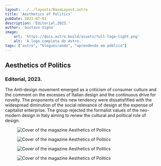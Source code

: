 ```yaml
---
layout: ../../layouts/BaseLayout.astro
title: 'Aesthetics of Politics'
pubDate: 2022-07-01
description: 'Editorial,2023.'
author: 'Gustavo Vigna'
image:
    url: 'https://docs.astro.build/assets/full-logo-light.png'
    alt: 'A logo completa do Astro.'
tags: ["astro", "blogueirando", "aprendendo em público"]
---
```

<h2 id="AES">Aesthetics of Politics</h2>
            <h3>Editorial, 2023.</h3>
<p>The Anti-design movement emerged as a criticism of
                consumer culture and the comment on the excesses
                of Italian design and the continuous drive for
                novelty. The proponents of this new tendency were
                dissatisfified with the widespread diminution of the
                social relevance of design at the expense of capitalist
                enterprise. The group rejected the formalist values
                of the neo-modern design in Italy aiming to renew the cultural and political role of design.</p>
                <figure><img src="../public/AES.png" alt= "Cover of the magazine Aesthetics of Politics" class="image2"></figure>
                <figure><img src="../public/AES2.png" alt= "Cover of the magazine Aesthetics of Politics" class="image2"></figure>
                <figure><img src="../public/AES3.png" alt= "Cover of the magazine Aesthetics of Politics" class="image2"></figure>
                <figure><img src="../public/AES4.png" alt= "Cover of the magazine Aesthetics of Politics" class="image2"></figure>